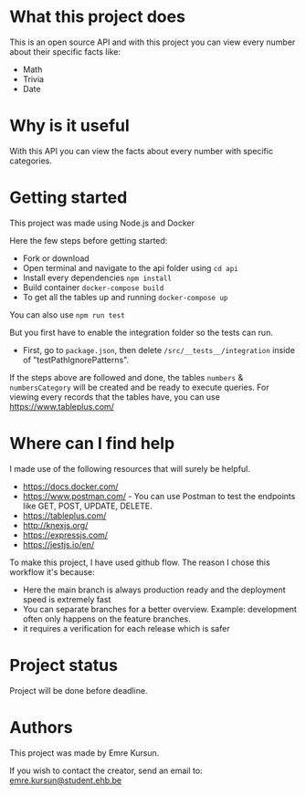 # What this project does

This is an open source API and with this project you can view every number about their specific facts like:

- Math
- Trivia
- Date

# Why is it useful

With this API you can view the facts about every number with specific categories. 
# Getting started

This project was made using Node.js and Docker

Here the few steps before getting started:

- Fork or download
- Open terminal and navigate to the api folder using `cd api`
- Install every dependencies `npm install`
- Build container `docker-compose build`
- To get all the tables up and running `docker-compose up`

You can also use `npm run test`

But you first have to enable the integration folder so the tests can run.

- First, go to `package.json`, then delete  `/src/__tests__/integration` inside of "testPathIgnorePatterns".

If the steps above are followed and done, the tables `numbers` & `numbersCategory` will be created and be ready to execute queries. For viewing every records that the tables have, you can use <https://www.tableplus.com/>

# Where can I find help

I made use of the following resources that will surely be helpful.

- <https://docs.docker.com/>
- <https://www.postman.com/> - You can use Postman to test the endpoints like GET, POST, UPDATE, DELETE.
- <https://tableplus.com/>
- <http://knexjs.org/>
- <https://expressjs.com/>
- <https://jestjs.io/en/>

To make this project, I have used github flow. The reason I chose this workflow it's because:

- Here the main branch is always production ready and the deployment speed is extremely fast
- You can separate branches for a better overview. Example: development often only happens on the feature branches.
- it requires a verification for each release which is safer
# Project status

Project will be done before deadline.
# Authors

This project was made by Emre Kursun.

If you wish to contact the creator, send an email to: emre.kursun@student.ehb.be